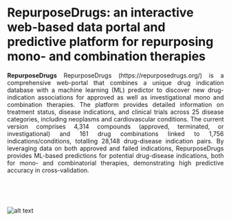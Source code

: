 
# RepurposeDrugs: an interactive web-based data portal and predictive platform for repurposing mono- and combination therapies

<p style="text-align:justify;"> <b>RepurposeDrugs</b> RepurposeDrugs (https://repurposedrugs.org/) is a comprehensive web-portal that combines a unique drug indication database with a machine learning (ML) predictor to discover new drug-indication associations for approved as well as investigational mono and combination therapies. The platform provides detailed information on treatment status, disease indications, and clinical trials across 25 disease categories, including neoplasms and cardiovascular conditions. The current version comprises  4,314 compounds (approved, terminated, or investigational) and 161 drug combinations linked to 1,756 indications/conditions, totalling 28,148 drug-disease indication pairs. By leveraging data on both approved and failed indications, RepurposeDrugs provides ML-based predictions for potential drug-disease indications, both for mono- and combinatorial therapies, demonstrating high predictive accuracy in cross-validation.</p>

##
<br><br>

![alt text](https://github.com/IanevskiAleksandr/sc-type/blob/master/ScTypePlan.png)

<br><br>
